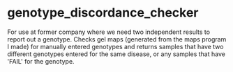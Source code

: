 # genotype_discordance_checker
For use at former company where we need two independent results to report out a genotype. Checks gel maps (generated from the maps program I made)
for manually entered genotypes and returns samples that have two different genotypes entered for the same disease, or any samples that
have 'FAIL' for the genotype.
